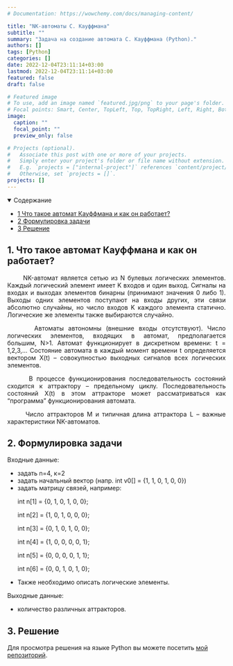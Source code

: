 ```yaml
---
# Documentation: https://wowchemy.com/docs/managing-content/

title: "NK-автоматы С. Кауффмана"
subtitle: ""
summary: "Задача на создание автомата С. Кауффмана (Python)."
authors: []
tags: [Python]
categories: []
date: 2022-12-04T23:11:14+03:00
lastmod: 2022-12-04T23:11:14+03:00
featured: false
draft: false

# Featured image
# To use, add an image named `featured.jpg/png` to your page's folder.
# Focal points: Smart, Center, TopLeft, Top, TopRight, Left, Right, BottomLeft, Bottom, BottomRight.
image:
  caption: ""
  focal_point: ""
  preview_only: false

# Projects (optional).
#   Associate this post with one or more of your projects.
#   Simply enter your project's folder or file name without extension.
#   E.g. `projects = ["internal-project"]` references `content/project/deep-learning/index.md`.
#   Otherwise, set `projects = []`.
projects: []
---
```

<details class="toc-inpage d-print-none  " open="">
<summary class="font-weight-bold">Содержание</summary>
<nav id="TableOfContents" class="nav flex-column">
<ul>
<li class="nav-item"><a href="#about_the_kaufmann_automaton" class="nav-link"><span class="section-num">1</span> Что такое автомат Кауффмана и как он работает?</a></li>
<li class="nav-item"><a href="#problem" class="nav-link"><span class="section-num">2</span> Формулировка задачи</a></li>
<li class="nav-item"><a href="#solution" class="nav-link"><span class="section-num">3</span> Решение </a></li>
</ul>
</nav>
</details>

<h2 id='about_the_kaufmann_automaton'><span class="section-num"><b>1</span>. Что такое автомат Кауффмана и как он работает?</b></h2>
<p align="justify">&nbsp;&nbsp;&nbsp;&nbsp;&nbsp;&nbsp;NK-автомат является сетью из N булевых логических элементов. Каждый логический элемент имеет K входов и один выход. Сигналы на входах и выходах элементов бинарны (принимают значения 0 либо 1). Выходы одних элементов поступают на входы других, эти связи абсолютно случайны, но число входов K каждого элемента статично. Логические же элементы также выбираются случайно.</p>
<p align="justify">&nbsp;&nbsp;&nbsp;&nbsp;&nbsp;&nbsp;Автоматы автономны (внешние входы отсутствуют). Число логических элементов, входящих в автомат, предполагается большим, N>1. Автомат функционирует в дискретном времени: t = 1,2,3,… Состояние автомата в каждый момент времени t определяется вектором X(t) – совокупностью выходных сигналов всех логических элементов.</p>
<p align="justify">&nbsp;&nbsp;&nbsp;&nbsp;&nbsp;&nbsp;В процессе функционирования последовательность состояний сходится к аттрактору – предельному циклу. Последовательность состояний X(t) в этом аттракторе может рассматриваться как “программа” функционирования автомата.</p>
<p align="justify">&nbsp;&nbsp;&nbsp;&nbsp;&nbsp;&nbsp;Число аттракторов M и типичная длина аттрактора L – важные характеристики NK-автоматов.</p>

<h2 id='problem'><span class="section-num"><b>2</span>. Формулировка задачи</b></h2>
<p>Входные данные:</p>
<ul><li>задать n=4, к=2</li>
<li>задать начальный вектор (напр. int v0[] = {1, 1, 0, 1, 0, 0})
<li>задать матрицу связей, например:

int n[1] = {0, 1, 0, 1, 0, 0}; 

int n[2] = {1, 0, 1, 0, 0, 0}; 

int n[3] = {0, 1, 0, 1, 0, 0}; 

int n[4] = {1, 0, 0, 0, 0, 1}; 

int n[5] = {0, 0, 0, 0, 1, 1}; 

int n[6] = {0, 0, 1, 0, 1, 0}; </li>
<li>Также необходимо описать логические элементы.</li></ul>
<p>Выходные данные:</p>
<ul><li>количество различных аттракторов.</li></ul>

<h2 id='solution'><span class="section-num"><b>3</span>. Решение</b></h2>
Для просмотра решения на языке Python вы можете посетить <a href="https://github.com/Jexari/intelligent-systems" target = "_blank">мой репозиторий</a>. 
